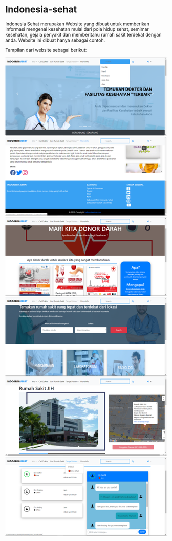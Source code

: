 # Indonesia-sehat
Indonesia Sehat merupakan Website yang dibuat untuk memberikan informasi mengenai kesehatan mulai dari pola hidup sehat, semimar kesehatan, gejala penyakit dan memberitahu rumah sakit terdekat dengan anda. Website ini dibuat hanya sebagai contoh.

Tampilan dari website sebagai berikut:

![img](https://github.com/fadhildwia/Indonesia-sehat/blob/master/Screenshot/1.png)
![img](https://github.com/fadhildwia/Indonesia-sehat/blob/master/Screenshot/2.png)
![img](https://github.com/fadhildwia/Indonesia-sehat/blob/master/Screenshot/3.png)
![img](https://github.com/fadhildwia/Indonesia-sehat/blob/master/Screenshot/4.png)
![img](https://github.com/fadhildwia/Indonesia-sehat/blob/master/Screenshot/5.png)
![img](https://github.com/fadhildwia/Indonesia-sehat/blob/master/Screenshot/6.png)

